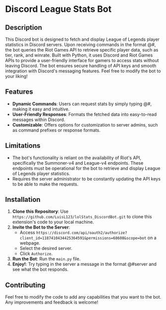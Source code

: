 # Discord League Stats Bot

## Description 
This Discord bot is designed to fetch and display League of Legends player statistics in Discord servers. Upon receiving commands in the format @<username>#<server>, the bot queries the Riot Games API to retrieve specific player data, such as tier, rank, and winrate. Built with Python, it uses Discord and Riot Games APIs to provide a user-friendly interface for gamers to access stats without leaving Discord. The bot ensures secure handling of API keys and smooth integration with Discord's messaging features. Feel free to modify the bot to your liking!

## Features
* **Dynamic Commands**: Users can request stats by simply typing @<username>#<server>, making it easy and intuitive.
* **User-Friendly Responses**: Formats the fetched data into easy-to-read messages within Discord.
* **Customizable**: Offers options for customization to server admins, such as command prefixes or response formats.

## Limitations
* The bot's functionality is reliant on the availability of Riot's API, specifically the Summoner-v4 and League-v4 endpoints. These endpoints must be operational for the bot to retrieve and display League of Legends player statistics.
* Requires the server administrator to be constantly updating the API keys to be able to make the requests.

## Installation
1. **Clone this Repository**: Use `https://github.com/LuisL123/lolStats_DiscordBot.git` to clone this extension's code to your local machine.
2. **Invite the Bot to the Server**:
   - Access `https://discord.com/api/oauth2/authorize?client_id=1187410434425364591&permissions=68608&scope=bot` on a webpage.
   - Select the desired server.
   - Click `Authorize`.
3. **Run the Bot**: Run the `main.py` file.
4. **Enjoy!**: Try typing in the server a message in the format @<username>#server and see what the bot responds.

## Contributing
Feel free to modify the code to add any capabilities that you want to the bot. Any improvements and feedback is welcome!

   
